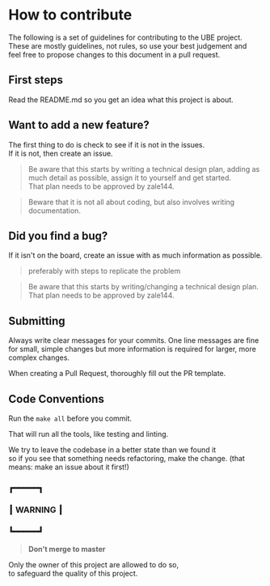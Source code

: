 # **How to contribute**

The following is a set of guidelines for contributing to the UBE project.  
These are mostly guidelines, not rules, so use your best judgement and   
feel free to propose changes to this document in a pull request.

## **First steps**
Read the README.md so you get an idea what this project is about.  

## **Want to add a new feature?**
The first thing to do is check to see if it is not in the issues.  
If it is not, then create an issue.

> Be aware that this starts by writing a technical design plan, adding as much detail as possible, assign it to yourself and get started.  
> That plan needs to be approved by zale144.

> Beware that it is not all about coding, but also involves writing documentation.
## **Did you find a bug?**

If it isn't on the board, create an issue with as much information as possible. 
> preferably with steps to replicate the problem

> Be aware that this starts by writing/changing a technical design plan.
> That plan needs to be approved by zale144.

## **Submitting**
Always write clear messages for your commits. One line messages are fine for small, simple changes but more information is required for larger, more complex changes.

When creating a Pull Request, thoroughly fill out the PR template.  

## **Code Conventions**

Run the `make all` before you commit.

That will run all the tools, like testing and linting.


We try to leave the codebase in a better state than we found it  
so if you see that something needs refactoring, make the change.
(that means: make an issue about it first!)

### ┏━━━━━┓  
### ┃ WARNING ┃  
### ┗━━━━━┛

> **Don't merge to master**

Only the owner of this project are allowed to do so,  
to safeguard the quality of this project.

